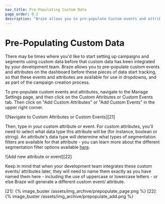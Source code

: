 ```yaml
---
nav_title: Pre-Populating Custom Data
page_order: 0.2
description: "Braze allows you to pre-populate Custom events and attributes on the dashboard before these pieces of data start tracking, so that these events and attributes are available for use in dropdowns, and as part of the campaign creation process."
---
```


# Pre-Populating Custom Data

There may be times where you'd like to start setting up campaigns and segments using custom data before that custom data has been integrated by your development team. Braze allows you to pre-populate custom events and attributes on the dashboard before these pieces of data start tracking, so that these events and attributes are available for use in dropdowns, and as part of the campaign creation process.

To pre-populate custom events and attributes, navigate to the Manage Settings page, and then click on the Custom Attributes or Custom Events tab. Then click on "Add Custom Attributes" or "Add Custom Events" in the upper right corner.

![Navigate to Custom Attributes or Custom Events][21]

Then, type in your custom attribute or event. For custom attributes, you'll need to select what data type this attribute will be (for instance, boolean or string). An attribute's data type will determine what types of segmentation filters are available for that attribute - you can learn more about the different segmentation filter options available [here][20].

![Add new attribute or event][22]

Keep in mind that when your development team integrates these custom events/ attributes later, they will need to name them exactly as you have named them here - including the use of uppercase or lowercase letters - or else Braze will generate a different custom event/ attribute.

[20]: {{site.baseurl}}/user_guide/data_and_analytics/custom_data/custom_attributes/#custom-attribute-data-types
[21]: {% image_buster /assets/img_archive/prepopulate_page.png %}
[22]: {% image_buster /assets/img_archive/prepopulate_add.png %}
